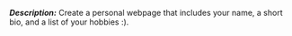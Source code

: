 ***Description:*** Create a personal webpage that includes your name, a short bio, and a list of your hobbies :).